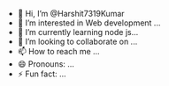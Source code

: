 - 👋 Hi, I’m @Harshit7319Kumar
- 👀 I’m interested in Web development ...
- 🌱 I’m currently learning node js...
- 💞️ I’m looking to collaborate on ...
- 📫 How to reach me ...
- 😄 Pronouns: ...
- ⚡ Fun fact: ...

<!---
Harshit7319Kumar/Harshit7319Kumar is a ✨ special ✨ repository because its `README.md` (this file) appears on your GitHub profile.
You can click the Preview link to take a look at your changes.
--->
